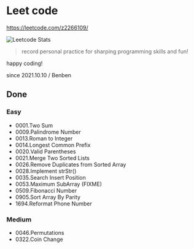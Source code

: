 # Leet code

https://leetcode.com/z2266109/

![Leetcode Stats](https://leetcode.card.workers.dev/?username=z2266109&theme=unicorn&extension=activity)

> record personal practice for sharping programming skills and fun!

happy coding!

since 2021.10.10 / Benben

## Done

### Easy

- 0001.Two Sum
- 0009.Palindrome Number
- 0013.Roman to Integer
- 0014.Longest Common Prefix
- 0020.Valid Parentheses
- 0021.Merge Two Sorted Lists
- 0026.Remove Duplicates from Sorted Array
- 0028.Implement strStr()
- 0035.Search Insert Position
- 0053.Maximum SubArray (FIXME)
- 0509.Fibonacci Number
- 0905.Sort Array By Parity
- 1694.Reformat Phone Number

### Medium

- 0046.Permutations
- 0322.Coin Change
